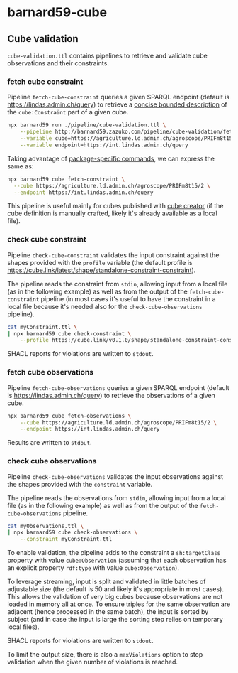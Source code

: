 # barnard59-cube


## Cube validation

`cube-validation.ttl` contains pipelines to retrieve and validate cube observations and their constraints.

### fetch cube constraint

Pipeline `fetch-cube-constraint` queries a given SPARQL endpoint (default is https://lindas.admin.ch/query) to retrieve 
a [concise bounded description](https://docs.stardog.com/query-stardog/#describe-queries) of the `cube:Constraint` part of a given cube.

```bash
npx barnard59 run ./pipeline/cube-validation.ttl \
    --pipeline http://barnard59.zazuko.com/pipeline/cube-validation/fetch-cube-constraint \
    --variable cube=https://agriculture.ld.admin.ch/agroscope/PRIFm8t15/2 \
    --variable endpoint=https://int.lindas.admin.ch/query 
```

Taking advantage of [package-specific commands](https://data-centric.zazuko.com/docs/workflows/reference/cli/#package-specific-commands), we can express the same as:

```bash
npx barnard59 cube fetch-constraint \
  --cube https://agriculture.ld.admin.ch/agroscope/PRIFm8t15/2 \
  --endpoint https://int.lindas.admin.ch/query
```


This pipeline is useful mainly for cubes published with [cube creator](https://github.com/zazuko/cube-creator) (if the cube definition is manually crafted, likely it's already available as a local file).


### check cube constraint

Pipeline `check-cube-constraint` validates the input constraint against the shapes provided with the `profile` variable (the default profile is https://cube.link/latest/shape/standalone-constraint-constraint).

The pipeline reads the constraint from `stdin`, allowing input from a local file (as in the following example) as well as from the output of the `fetch-cube-constraint` pipeline (in most cases it's useful to have the constraint in a local file because it's needed also for the `check-cube-observations` pipeline).

```bash
cat myConstraint.ttl \
| npx barnard59 cube check-constraint \
    --profile https://cube.link/v0.1.0/shape/standalone-constraint-constraint
```
SHACL reports for violations are written to `stdout`.


### fetch cube observations

Pipeline `fetch-cube-observations` queries a given SPARQL endpoint (default is https://lindas.admin.ch/query) to retrieve the observations of a given cube.

```bash
npx barnard59 cube fetch-observations \
    --cube https://agriculture.ld.admin.ch/agroscope/PRIFm8t15/2 \
    --endpoint https://int.lindas.admin.ch/query
```
Results are written to `stdout`.

### check cube observations

Pipeline `check-cube-observations` validates the input observations against the shapes provided with the `constraint` variable.

The pipeline reads the observations from `stdin`, allowing input from a local file (as in the following example) as well as from the output of the `fetch-cube-observations` pipeline.

```bash
cat myObservations.ttl \
| npx barnard59 cube check-observations \
    --constraint myConstraint.ttl
```

To enable validation, the pipeline adds to the constraint a `sh:targetClass` property with value `cube:Observation` (assuming that each observation has an explicit property `rdf:type` with value `cube:Observation`).

To leverage streaming, input is split and validated in little batches of adjustable size (the default is 50 and likely it's appropriate in most cases). This allows the validation of very big cubes because observations are not loaded in memory all at once. To ensure triples for the same observation are adjacent (hence processed in the same batch), the input is sorted by subject (and in case the input is large the sorting step relies on temporary local files).

SHACL reports for violations are written to `stdout`.

To limit the output size, there is also a `maxViolations` option to stop validation when the given number of violations is reached.
